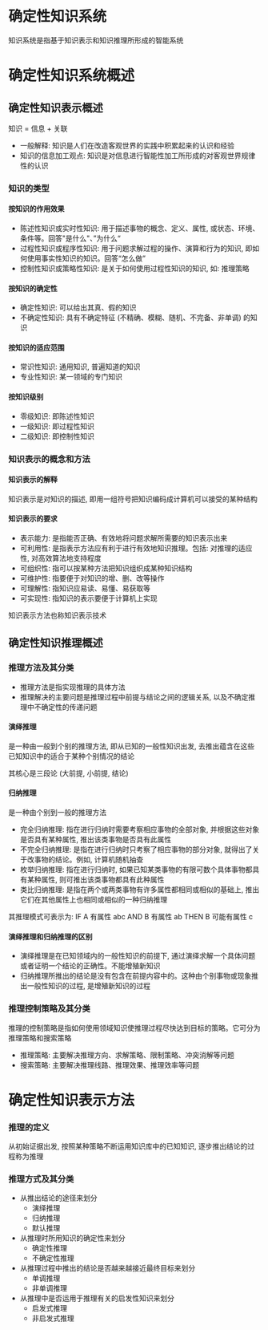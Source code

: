 # 确定性知识系统

知识系统是指基于知识表示和知识推理所形成的智能系统

# 确定性知识系统概述

## 确定性知识表示概述

知识 = 信息 + 关联

- 一般解释: 知识是人们在改造客观世界的实践中积累起来的认识和经验
- 知识的信息加工观点: 知识是对信息进行智能性加工所形成的对客观世界规律性的认识

### 知识的类型

#### 按知识的作用效果

- 陈述性知识或实时性知识: 用于描述事物的概念、定义、属性, 或状态、环境、条件等。回答"是什么"、”为什么“
- 过程性知识或程序性知识: 用于问题求解过程的操作、演算和行为的知识, 即如何使用事实性知识的知识。回答“怎么做”
- 控制性知识或策略性知识: 是关于如何使用过程性知识的知识, 如: 推理策略

#### 按知识的确定性

- 确定性知识: 可以给出其真、假的知识
- 不确定性知识: 具有不确定特征 (不精确、模糊、随机、不完备、非单调) 的知识

#### 按知识的适应范围

- 常识性知识: 通用知识, 普遍知道的知识
- 专业性知识: 某一领域的专门知识

#### 按知识级别

- 零级知识: 即陈述性知识
- 一级知识: 即过程性知识
- 二级知识: 即控制性知识

### 知识表示的概念和方法

#### 知识表示的解释

知识表示是对知识的描述, 即用一组符号把知识编码成计算机可以接受的某种结构

#### 知识表示的要求

- 表示能力: 是指能否正确、有效地将问题求解所需要的知识表示出来
- 可利用性: 是指表示方法应有利于进行有效地知识推理。包括: 对推理的适应性, 对高效算法地支持程度
- 可组织性: 指可以按某种方法把知识组织成某种知识结构
- 可维护性: 指要便于对知识的增、删、改等操作
- 可理解性: 指知识应易读、易懂、易获取等
- 可实现性: 指知识的表示要便于计算机上实现

知识表示方法也称知识表示技术

## 确定性知识推理概述

### 推理方法及其分类

- 推理方法是指实现推理的具体方法
- 推理解决的主要问题是推理过程中前提与结论之间的逻辑关系, 以及不确定推理中不确定性的传递问题

#### 演绎推理

是一种由一般到个别的推理方法, 即从已知的一般性知识出发, 去推出蕴含在这些已知知识中的适合于某种个别情况的结论

其核心是三段论 (大前提, 小前提, 结论)

#### 归纳推理

是一种由个别到一般的推理方法

- 完全归纳推理: 指在进行归纳时需要考察相应事物的全部对象, 并根据这些对象是否具有某种属性, 推出该类事物是否具有此属性
- 不完全归纳推理: 是指在进行归纳时只考察了相应事物的部分对象, 就得出了关于改事物的结论。例如, 计算机随机抽查
- 枚举归纳推理: 指在进行归纳时, 如果已知某类事物的有限可数个具体事物都具有某种属性, 则可推出该类事物都具有此种属性
- 类比归纳推理: 是指在两个或两类事物有许多属性都相同或相似的基础上, 推出它们在其他属性上也相同或相似的一种归纳推理

其推理模式可表示为: IF A 有属性 abc AND B 有属性 ab THEN B 可能有属性 c

#### 演绎推理和归纳推理的区别

- 演绎推理是在已知领域内的一般性知识的前提下, 通过演绎求解一个具体问题或者证明一个结论的正确性。不能增殖新知识
- 归纳推理所推出的结论是没有包含在前提内容中的。这种由个别事物或现象推出一般性知识的过程, 是增殖新知识的过程

### 推理控制策略及其分类

推理的控制策略是指如何使用领域知识使推理过程尽快达到目标的策略。它可分为推理策略和搜索策略

- 推理策略: 主要解决推理方向、求解策略、限制策略、冲突消解等问题
- 搜索策略: 主要解决推理线路、推理效果、推理效率等问题

# 确定性知识表示方法

### 推理的定义

从初始证据出发, 按照某种策略不断运用知识库中的已知知识, 逐步推出结论的过程称为推理

### 推理方式及其分类

- 从推出结论的途径来划分
  - 演绎推理
  - 归纳推理
  - 默认推理
- 从推理时所用知识的确定性来划分
  - 确定性推理
  - 不确定性推理
- 从推理过程中推出的结论是否越来越接近最终目标来划分
  - 单调推理
  - 非单调推理
- 从推理中是否运用于推理有关的启发性知识来划分
  - 启发式推理
  - 非启发式推理
